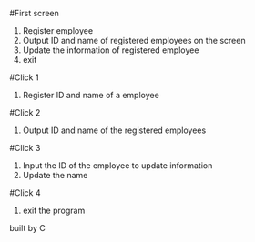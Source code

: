#First screen
 1. Register employee
 2. Output ID and name of registered employees on the screen
 3. Update the information of registered employee
 4. exit

#Click 1
 1. Register ID and name of a employee

#Click 2
 1. Output ID and name of the registered employees

#Click 3
 1. Input the ID of the employee to update information
 2. Update the name

#Click 4
 1. exit the program

built by C
